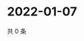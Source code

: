 # 2022-01-07

共 0 条

<!-- BEGIN WEIBO -->
<!-- 最后更新时间 Fri Jan 07 2022 03:08:06 GMT+0800 (China Standard Time) -->

<!-- END WEIBO -->
